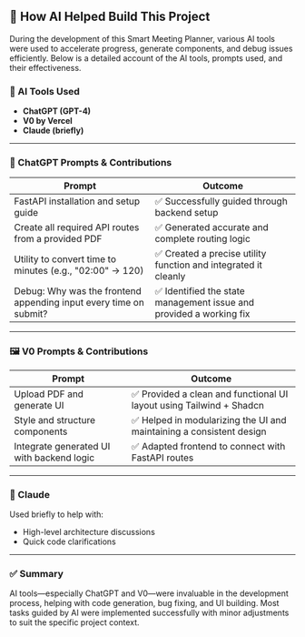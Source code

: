 ## 🤖 How AI Helped Build This Project

During the development of this Smart Meeting Planner, various AI tools were used to accelerate progress, generate components, and debug issues efficiently. Below is a detailed account of the AI tools, prompts used, and their effectiveness.

### 🧠 AI Tools Used

- **ChatGPT (GPT-4)**
- **V0 by Vercel**
- **Claude (briefly)**

---

### 💬 ChatGPT Prompts & Contributions

| Prompt                                                                                     | Outcome                                                                 |
|--------------------------------------------------------------------------------------------|-------------------------------------------------------------------------|
| FastAPI installation and setup guide                                                       | ✅ Successfully guided through backend setup                            |
| Create all required API routes from a provided PDF                                         | ✅ Generated accurate and complete routing logic                        |
| Utility to convert time to minutes (e.g., "02:00" → 120)                                   | ✅ Created a precise utility function and integrated it cleanly         |
| Debug: Why was the frontend appending input every time on submit?                         | ✅ Identified the state management issue and provided a working fix     |

---

### 🖼️ V0 Prompts & Contributions

| Prompt                                                                                     | Outcome                                                                 |
|--------------------------------------------------------------------------------------------|-------------------------------------------------------------------------|
| Upload PDF and generate UI                                                                | ✅ Provided a clean and functional UI layout using Tailwind + Shadcn    |
| Style and structure components                                                            | ✅ Helped in modularizing the UI and maintaining a consistent design    |
| Integrate generated UI with backend logic                                                 | ✅ Adapted frontend to connect with FastAPI routes                      |

---

### 🤏 Claude

Used briefly to help with:
- High-level architecture discussions
- Quick code clarifications

---

### ✅ Summary

AI tools—especially ChatGPT and V0—were invaluable in the development process, helping with code generation, bug fixing, and UI building. Most tasks guided by AI were implemented successfully with minor adjustments to suit the specific project context.
